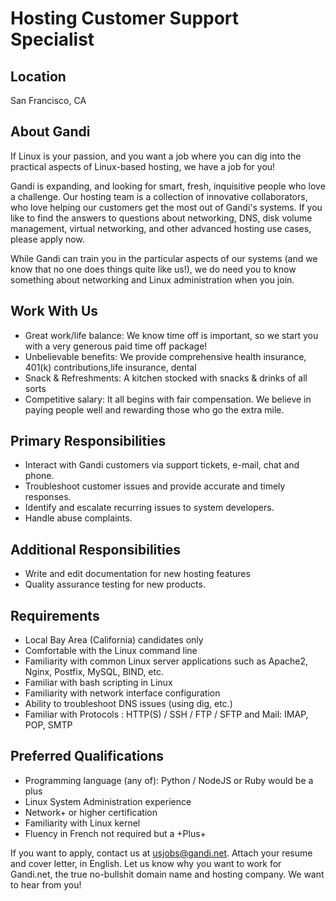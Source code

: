 # Hosting Customer Support Specialist

## Location

San Francisco, CA

## About Gandi

If Linux is your passion, and you want a job where you can dig into the practical aspects of Linux-based hosting, we have a job for you!

Gandi is expanding, and looking for smart, fresh, inquisitive people who love a challenge. Our hosting team is a collection of innovative collaborators, who love helping our customers get the most out of Gandi's systems. If you like to find the answers to questions about networking, DNS, disk volume management, virtual networking, and other advanced hosting use cases, please apply now.
 
While Gandi can train you in the particular aspects of our systems (and we know that no one does things quite like us!), we do need you to know something about networking and Linux administration when you join. 

## Work With Us

* Great work/life balance: We know time off is important, so we start you with a very generous paid time off package!
* Unbelievable benefits: We provide comprehensive health insurance, 401(k) contributions,life insurance, dental
* Snack & Refreshments: A kitchen stocked with snacks & drinks of all sorts
* Competitive salary: It all begins with fair compensation. We believe in paying people well and rewarding those who go the extra mile.

## Primary Responsibilities

* Interact with Gandi customers via support tickets, e-mail, chat and phone.
* Troubleshoot customer issues and provide accurate and timely responses.
* Identify and escalate recurring issues to system developers.
* Handle abuse complaints.


## Additional Responsibilities

* Write and edit documentation for new hosting features
* Quality assurance testing for new products.

## Requirements

* Local Bay Area (California) candidates only
* Comfortable with the Linux command line
* Familiarity with common Linux server applications such as Apache2, Nginx, Postfix, MySQL, BIND, etc.
* Familiar with bash scripting in Linux
* Familiarity with network interface configuration
* Ability to troubleshoot DNS issues (using dig, etc.)
* Familiar with Protocols : HTTP(S) / SSH / FTP / SFTP and Mail: IMAP, POP, SMTP

## Preferred Qualifications

* Programming language (any of): Python / NodeJS or Ruby would be a plus
* Linux System Administration experience
* Network+ or higher certification
* Familiarity with Linux kernel
* Fluency in French not required but a +Plus+

If you want to apply, contact us at usjobs@gandi.net. Attach your resume and cover letter, in English. Let us know why you want to work for Gandi.net, the true no-bullshit domain name and hosting company. We want to hear from you!
